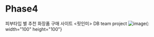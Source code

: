 # Phase4
 피부타입 별 추천 화장품 구매 사이트 <핏인미> DB team project
![image](https://user-images.githubusercontent.com/69031678/144341566-35c38f80-4345-43c8-86c9-6e9e969b5fd2.png){: width="100" height="100"}
